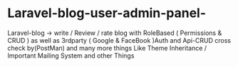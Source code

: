 # Laravel-blog-user-admin-panel-
Laravel-blog -> write / Review / rate  blog with  RoleBased ( Permissions &amp; CRUD ) as well as 3rdparty ( Google &amp; FaceBook )Auth and Api-CRUD  cross check by(PostMan) and many more things
Like Theme Inheritance / Important Mailing System and other Things
